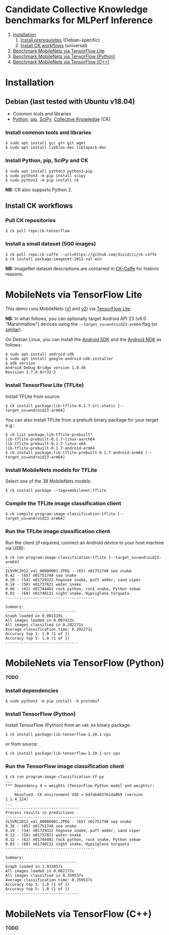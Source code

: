 # Candidate Collective Knowledge benchmarks for MLPerf Inference

1. [Installation](#installation)
    1. [Install prerequisites](#installation-debian) (Debian-specific)
    1. [Install CK workflows](#installation-workflows) (universal)
1. [Benchmark MobileNets via TensorFlow Lite](#mobilenets-tflite)
1. [Benchmark MobileNets via TensorFlow (Python)](#mobilenets-tf-py)
1. [Benchmark MobileNets via TensorFlow (C++)](#mobilenets-tf-cpp)

<a name="installation"></a>
# Installation

<a name="installation-debian"></a>
## Debian (last tested with Ubuntu v18.04)

- Common tools and libraries
- [Python](https://www.python.org/), [pip](https://pypi.org/project/pip/), [SciPy](https://www.scipy.org/), [Collective Knowledge](https://cknowledge.org) (CK)

### Install common tools and libraries
```
$ sudo apt install gcc g++ git wget
$ sudo apt install libblas-dev liblapack-dev
```

### Install Python, pip, SciPy and CK
```
$ sudo apt install python3 python3-pip
$ sudo python3 -m pip install scipy
$ sudo python3 -m pip install ck
```
**NB:** CK also supports Python 2.

<a name="installation-workflows"></a>
## Install CK workflows

### Pull CK repositories
```
$ ck pull repo:ck-tensorflow
```

### Install a small dataset (500 images)
```
$ ck pull repo:ck-caffe --url=https://github.com/dividiti/ck-caffe
$ ck install package:imagenet-2012-val-min 
```
**NB:** ImageNet dataset descriptions are contained in [CK-Caffe](https://github.com/dividiti/ck-caffe) for historic reasons.

<a name="mobilenets-tflite"></a>
# MobileNets via TensorFlow Lite

This demo runs MobileNets ([v1](https://arxiv.org/abs/1704.04861) and [v2](https://arxiv.org/abs/1801.04381)) via [TensorFlow Lite](https://www.tensorflow.org/lite/).

**NB:** In what follows, you can optionally target Android API 23 (v6.0 "Marshmallow") devices using the `--target_os=android23-arm64` flag (or [similar](https://source.android.com/setup/start/build-numbers)).

On Debian Linux, you can install the [Android SDK](https://developer.android.com/studio/) and the [Android NDK](https://developer.android.com/ndk/) as follows:
```
$ sudo apt install android-sdk
$ sudo apt install google-android-ndk-installer
$ adb version
Android Debug Bridge version 1.0.36
Revision 1:7.0.0+r33-2
```

### Install TensorFlow Lite (TFLite)

Install TFLite from source:
```
$ ck install package:lib-tflite-0.1.7-src-static [--target_os=android23-arm64]
```

You can also install TFLite from a prebuilt binary package for your target e.g.:
```
$ ck list package:lib-tflite-prebuilt*
lib-tflite-prebuilt-0.1.7-linux-aarch64
lib-tflite-prebuilt-0.1.7-linux-x64
lib-tflite-prebuilt-0.1.7-android-arm64
$ ck install package:lib-tflite-prebuilt-0.1.7-android-arm64 [--target_os=android23-arm64]
```

### Install MobileNets models for TFLite

Select one of the 38 MobileNets models:
```
$ ck install package --tags=mobilenet,tflite
```

### Compile the TFLite image classification client 
```
$ ck compile program:image-classification-tflite [--target_os=android23-arm64]
```

### Run the TFLite image classification client 

Run the client (if required, connect an Android device to your host machine via USB):
```
$ ck run program:image-classification-tflite [--target_os=android23-arm64]
...
ILSVRC2012_val_00000001.JPEG - (65) n01751748 sea snake
0.42 - (65) n01751748 sea snake
0.20 - (54) n01729322 hognose snake, puff adder, sand viper
0.14 - (58) n01737021 water snake
0.06 - (62) n01744401 rock python, rock snake, Python sebae
0.03 - (60) n01740131 night snake, Hypsiglena torquata
---------------------------------------

Summary:
-------------------------------
Graph loaded in 0.001319s
All images loaded in 0.007423s
All images classified in 0.202271s
Average classification time: 0.202271s
Accuracy top 1: 1.0 (1 of 1)
Accuracy top 5: 1.0 (1 of 1)
--------------------------------
```

<a name="mobilenets-tf-py"></a>
# MobileNets via TensorFlow (Python)
**TODO**

### Install dependencies
```
$ sudo python3 -m pip install -U protobuf
```

### Install TensorFlow (Python)

Install TensorFlow (Python) from an `x86_64` binary package:

```
$ ck install package:lib-tensorflow-1.10.1-cpu
```

or from source:
```
$ ck install package:lib-tensorflow-1.10.1-src-cpu
```

### Run the TensorFlow image classification client
```
$ ck run program:image-classification-tf-py
...
*** Dependency 4 = weights (TensorFlow-Python model and weights):
    ...
    Resolved. CK environment UID = b4fab4037b14a0b9 (version 2_1.4_224)
...
--------------------------------
Process results in predictions
---------------------------------------
ILSVRC2012_val_00000001.JPEG - (65) n01751748 sea snake
0.38 - (65) n01751748 sea snake
0.19 - (54) n01729322 hognose snake, puff adder, sand viper
0.13 - (58) n01737021 water snake
0.12 - (62) n01744401 rock python, rock snake, Python sebae
0.03 - (60) n01740131 night snake, Hypsiglena torquata
---------------------------------------

Summary:
-------------------------------
Graph loaded in 1.933857s
All images loaded in 0.002172s
All images classified in 0.359537s
Average classification time: 0.359537s
Accuracy top 1: 1.0 (1 of 1)
Accuracy top 5: 1.0 (1 of 1)
--------------------------------
```

<a name="mobilenets-tf-cpp"></a>
# MobileNets via TensorFlow (C++)
**TODO**
